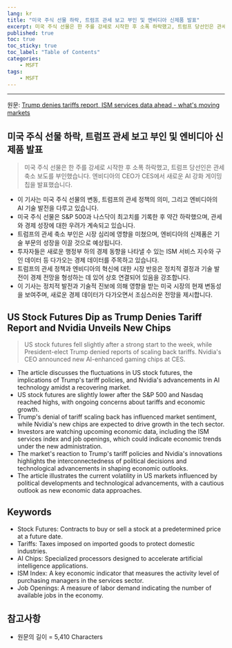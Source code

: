 ```yaml
---
lang: kr
title: "미국 주식 선물 하락, 트럼프 관세 보고 부인 및 엔비디아 신제품 발표"
excerpt: 미국 주식 선물은 한 주를 강세로 시작한 후 소폭 하락했고, 트럼프 당선인은 관세 축소 보도를 부인했습니다. 엔비디아의 CEO가 CES에서 새로운 AI 강화 게이밍 칩을 발표했습니다.
published: true
toc: true
toc_sticky: true
toc_label: "Table of Contents"
categories:
    - MSFT
tags:
    - MSFT
---
```


---

  원문: [Trump denies tariffs report, ISM services data ahead - what's moving markets](https://www.investing.com/news/economy/trump-denies-tariffs-report-ism-services-data-ahead--whats-moving-markets-3799282)

## 미국 주식 선물 하락, 트럼프 관세 보고 부인 및 엔비디아 신제품 발표

> 미국 주식 선물은 한 주를 강세로 시작한 후 소폭 하락했고, 트럼프 당선인은 관세 축소 보도를 부인했습니다. 엔비디아의 CEO가 CES에서 새로운 AI 강화 게이밍 칩을 발표했습니다.


- 이 기사는 미국 주식 선물의 변동, 트럼프의 관세 정책의 의미, 그리고 엔비디아의 AI 기술 발전을 다루고 있습니다.
- 미국 주식 선물은 S&P 500과 나스닥이 최고치를 기록한 후 약간 하락했으며, 관세와 경제 성장에 대한 우려가 계속되고 있습니다.
- 트럼프의 관세 축소 부인은 시장 심리에 영향을 미쳤으며, 엔비디아의 신제품은 기술 부문의 성장을 이끌 것으로 예상됩니다.
- 투자자들은 새로운 행정부 하의 경제 동향을 나타낼 수 있는 ISM 서비스 지수와 구인 데이터 등 다가오는 경제 데이터를 주목하고 있습니다.
- 트럼프의 관세 정책과 엔비디아의 혁신에 대한 시장 반응은 정치적 결정과 기술 발전이 경제 전망을 형성하는 데 있어 상호 연결되어 있음을 강조합니다.
- 이 기사는 정치적 발전과 기술적 진보에 의해 영향을 받는 미국 시장의 현재 변동성을 보여주며, 새로운 경제 데이터가 다가오면서 조심스러운 전망을 제시합니다.

## US Stock Futures Dip as Trump Denies Tariff Report and Nvidia Unveils New Chips

> US stock futures fell slightly after a strong start to the week, while President-elect Trump denied reports of scaling back tariffs. Nvidia's CEO announced new AI-enhanced gaming chips at CES.


- The article discusses the fluctuations in US stock futures, the implications of Trump's tariff policies, and Nvidia's advancements in AI technology amidst a recovering market.
- US stock futures are slightly lower after the S&P 500 and Nasdaq reached highs, with ongoing concerns about tariffs and economic growth.
- Trump's denial of tariff scaling back has influenced market sentiment, while Nvidia's new chips are expected to drive growth in the tech sector.
- Investors are watching upcoming economic data, including the ISM services index and job openings, which could indicate economic trends under the new administration.
- The market's reaction to Trump's tariff policies and Nvidia's innovations highlights the interconnectedness of political decisions and technological advancements in shaping economic outlooks.
- The article illustrates the current volatility in US markets influenced by political developments and technological advancements, with a cautious outlook as new economic data approaches.

## Keywords

- Stock Futures: Contracts to buy or sell a stock at a predetermined price at a future date.
- Tariffs: Taxes imposed on imported goods to protect domestic industries.
- AI Chips: Specialized processors designed to accelerate artificial intelligence applications.
- ISM Index: A key economic indicator that measures the activity level of purchasing managers in the services sector.
- Job Openings: A measure of labor demand indicating the number of available jobs in the economy.

## 참고사항

- 원문의 길이 = 5,410 Characters

